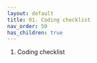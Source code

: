 ```yaml
---
layout: default
title: 01. Coding checklist
nav_order: 50
has_children: true
---
```


01. Coding checklist
